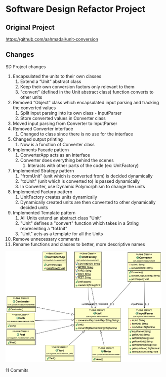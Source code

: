 # Software Design Refactor Project

## Original Project
https://github.com/aahmadai/unit-conversion

## Changes

SD Project changes

1. Encapsulated the units to their own classes
    1. Extend a “Unit” abstract class
    2. Keep their own conversion factors only relevant to them
    3. "convert" (defined in the Unit abstract class) function converts to other units
2. Removed “Object” class which encapsulated input parsing and tracking the converted values
    1. Split input parsing into its own class - InputParser
    2. Store converted values in Converter class
3. Moved input parsing from Converter to InputParser
4. Removed Converter interface
    1. Changed to class since there is no use for the interface
5. Changed output printing
    1. Now is a function of Converter class
6. Implements Facade pattern
	1. ConverterApp acts as an interface 
	2. Converter does everything behind the scenes
		1. Interacts with other parts of the code (ex: UnitFactory)
7. Implemented Strategy pattern
	1. "fromUnit" (unit which is converted from) is decided dynamically
	2. "toUnit" (unit which is converted to) is passed dynamically
    3. In Converter, use Dynamic Polymorphism to change the units
8. Implemented Factory pattern
	1. UnitFactory creates units dynamically
	2. Dynamically created units are then converted to other dynamically decided units
9. Implemented Template pattern
	1. All Units extend an abstract class "Unit"
	2. "Unit" defines a "convert" function which takes in a String representing a "toUnit"
	3. "Unit" acts as a template for all the Units
10. Remove unnecessary comments
11. Rename functions and classes to better, more descriptive names

![](UMLDiagram.png)

11 Commits
